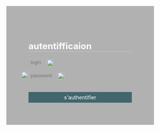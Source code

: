 <!DOCTYPE html>
<html>
<head>
<title>authenticition</title>
<meta charset="UTF-8" />
<meta name="viewport" content="width=device-width" />
<style type="text/css">
body{
margin: 0px;
height: 100vh;
background-image:url("gang/Sat.jpg");
background-attachment: fixed;
display:flex;
justify-content:center;
align-items:center;

}
form{
width: 400px;
background-color:rgba(0,0,0,0.3);
padding:60px;
box-sizing:border-box;

}
h1{
font-size: 18pt;
color:#fff;
border-bottom:solid 1px rgba(255,255,255,0.3);
}
.input{
padding:4px;
margin:10px 0;
background-color:transparent;
}
input {
color: yellow;
width: 90%;
border:none;
background: none;
outline: none;
}
.submit{
background-color:#41666c;
padding:6px 0;
text-align: center;
cursor:pointer;
color: #fff;
}
.submit:hover{
-webkit-filter:brightness(2.1);
}
.user{
position: absolute;
-webkit-transform: translate(-1000%)
}
.ht{
height:20px;
background-color:transparent;
}
.eyered{
position: absolute;
cursor: pointer;
left:240px;
-webkit-transform: translateY(-170%)
}
.lock{
position: relative;
-webkit-transform: translateY(-1475%);
top: 259px;
right:20px;
}
</style>
</head>
<body>
<form name="fo" method="hit.php">
<h1>autentifficaion</h1>
<div class="input">
<input type="text" name="E-mail or phone number" placeholder="login" />
<img src="gang/ccount.png" width="20" height="20" class="user" />
</div>
<div class="input">
<input type="password" class="ht" id="pass" name="pass" placeholder="password" />
</div>
<img src="gang/eyeoff.png" class="eyered" id="eye" width="20" height="20" onClick="f()" />
<img src="gang/lock.png" width="20" height="20" class="lock" />
<div  class="submit" onClick="document.fo.submit()">s'authentifier</div>
</form>
</body>

<script>
b=true;
function f(){
if(b)
{
document.getElementById("pass").setAttribute("type","text");
document.getElementById("eye").src="gang/eyered.png";
b=false;
}
else{

document.getElementById("pass").setAttribute("type","password");
document.getElementById("eye").src="gang/eyeoff.png";
b=true;
}
}

</script>
</html>
